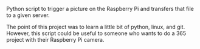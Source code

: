 Python script to trigger a picture on the Raspberry Pi and transfers
that file to a given server.

The point of this project was to learn a little bit of python, linux,
and git. However, this script could be useful to someone who wants
to do a 365 project with their Raspberry Pi camera.
